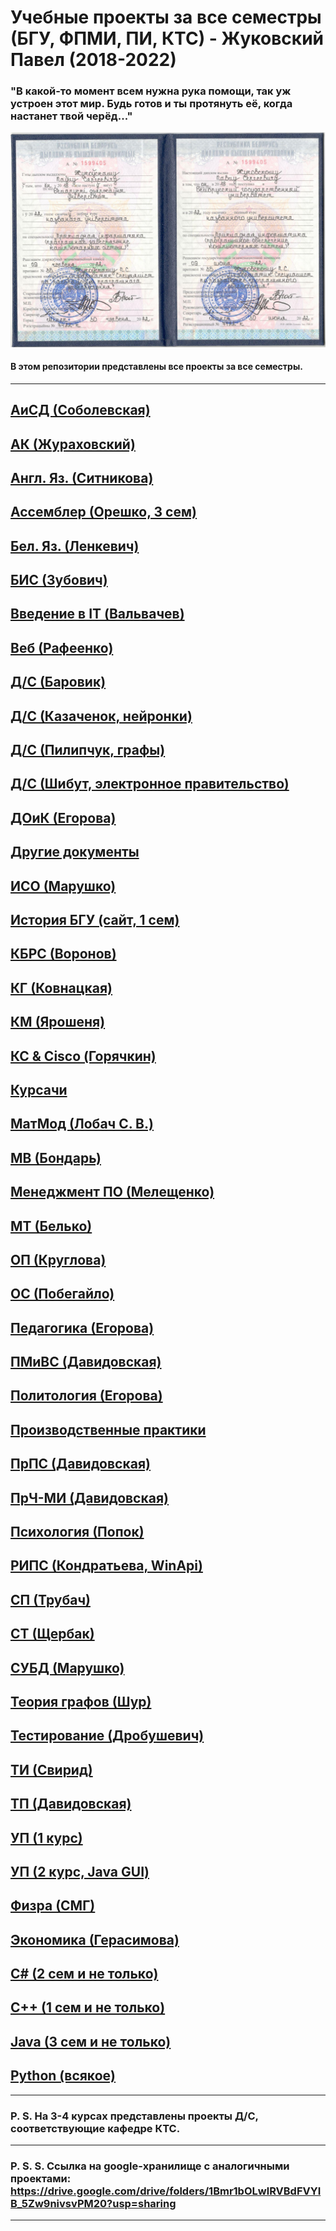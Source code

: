 Учебные проекты за все семестры (БГУ, ФПМИ, ПИ, КТС) - Жуковский Павел (2018-2022)
===
### "В какой-то момент всем нужна рука помощи, так уж устроен этот мир. Будь готов и ты протянуть её, когда настанет твой черёд..."
![Here could be image, but your Internet is too slow...](https://github.com/Shist/Zhukouski_Pavel_BSU_Projects/blob/master/Other%20documents/BG.png)
#### В этом репозитории представлены все проекты за все семестры.
---
[АиСД (Соболевская)](https://github.com/Shist/Zhukouski_Pavel_BSU_Projects/tree/master/Algorithms%20and%20data%20structures)
---
[АК (Жураховский)](https://github.com/Shist/Zhukouski_Pavel_BSU_Projects/tree/master/Computer%20architecture)
---
[Англ. Яз. (Ситникова)](https://github.com/Shist/Zhukouski_Pavel_BSU_Projects/tree/master/English%20language)
---
[Ассемблер (Орешко, 3 сем)](https://github.com/Shist/Zhukouski_Pavel_BSU_Projects/tree/master/Assembler)
---
[Бел. Яз. (Ленкевич)](https://github.com/Shist/Zhukouski_Pavel_BSU_Projects/tree/master/Belarusian%20language)
---
[БИС (Зубович)](https://github.com/Shist/Zhukouski_Pavel_BSU_Projects/tree/master/Information%20systems%20security%20(Assembler))
---
[Введение в IT (Вальвачев)](https://github.com/Shist/Zhukouski_Pavel_BSU_Projects/tree/master/Introduction%20to%20IT)
---
[Веб (Рафеенко)](https://github.com/Shist/Zhukouski_Pavel_BSU_Projects/tree/master/Web-programming)
---
[Д/С (Баровик)](https://github.com/Shist/Zhukouski_Pavel_BSU_Projects/tree/master/Development%20of%20client-server%20applications%20(DS))
---
[Д/С (Казаченок, нейронки)](https://github.com/Shist/Zhukouski_Pavel_BSU_Projects/tree/master/Neural%20networks%20(DS))
---
[Д/С (Пилипчук, графы)](https://github.com/Shist/Zhukouski_Pavel_BSU_Projects/tree/master/Graph%20algorithms%20(DS))
---
[Д/С (Шибут, электронное правительство)](https://github.com/Shist/Zhukouski_Pavel_BSU_Projects/tree/master/Electronic%20government%20(DS))
---
[ДОиК (Егорова)](https://github.com/Shist/Zhukouski_Pavel_BSU_Projects/tree/master/Business%20communication)
---
[Другие документы](https://github.com/Shist/Zhukouski_Pavel_BSU_Projects/tree/master/Other%20documents)
---
[ИСО (Марушко)](https://github.com/Shist/Zhukouski_Pavel_BSU_Projects/tree/master/Operations%20research%20(ISO))
---
[История БГУ (сайт, 1 сем)](https://github.com/Shist/Zhukouski_Pavel_BSU_Projects/tree/master/BSU%20History%20(site))
---
[КБРС (Воронов)](https://github.com/Shist/Zhukouski_Pavel_BSU_Projects/tree/master/Information%20Systems%20Computer%20Security%20(KBRS))
---
[КГ (Ковнацкая)](https://github.com/Shist/Zhukouski_Pavel_BSU_Projects/tree/master/Computer%20graphics)
---
[КМ (Ярошеня)](https://github.com/Shist/Zhukouski_Pavel_BSU_Projects/tree/master/Cryptographic%20methods)
---
[КС & Cisco (Горячкин)](https://github.com/Shist/Zhukouski_Pavel_BSU_Projects/tree/master/Computer%20networks%20(Cisco))
---
[Курсачи](https://github.com/Shist/Zhukouski_Pavel_BSU_Projects/tree/master/Term%20papers)
---
[МатМод (Лобач С. В.)](https://github.com/Shist/Zhukouski_Pavel_BSU_Projects/tree/master/Math%20modeling)
---
[МВ (Бондарь)](https://github.com/Shist/Zhukouski_Pavel_BSU_Projects/tree/master/Calculation%20methods)
---
[Менеджмент ПО (Мелещенко)](https://github.com/Shist/Zhukouski_Pavel_BSU_Projects/tree/master/Software%20management)
---
[МТ (Белько)](https://github.com/Shist/Zhukouski_Pavel_BSU_Projects/tree/master/Broadcast%20methods)
---
[ОП (Круглова)](https://github.com/Shist/Zhukouski_Pavel_BSU_Projects/tree/master/Public%20politics)
---
[ОС (Побегайло)](https://github.com/Shist/Zhukouski_Pavel_BSU_Projects/tree/master/OS%20(WinApi))
---
[Педагогика (Егорова)](https://github.com/Shist/Zhukouski_Pavel_BSU_Projects/tree/master/Pedagogy)
---
[ПМиВС (Давидовская)](https://github.com/Shist/Zhukouski_Pavel_BSU_Projects/tree/master/Mobile%20and%20Embedded%20Systems%20Programming)
---
[Политология (Егорова)](https://github.com/Shist/Zhukouski_Pavel_BSU_Projects/tree/master/Political%20science)
---
[Производственные практики](https://github.com/Shist/Zhukouski_Pavel_BSU_Projects/tree/master/Industrial%20practices)
---
[ПрПС (Давидовская)](https://github.com/Shist/Zhukouski_Pavel_BSU_Projects/tree/master/Design%20of%20software%20systems)
---
[ПрЧ-МИ (Давидовская)](https://github.com/Shist/Zhukouski_Pavel_BSU_Projects/tree/master/Design%20of%20human-machine%20interfaces)
---
[Психология (Попок)](https://github.com/Shist/Zhukouski_Pavel_BSU_Projects/tree/master/Psychology)
---
[РИПС (Кондратьева, WinApi)](https://github.com/Shist/Zhukouski_Pavel_BSU_Projects/tree/master/Parallel%20systems%20(WinApi))
---
[СП (Трубач)](https://github.com/Shist/Zhukouski_Pavel_BSU_Projects/tree/master/System%20Programming%20(WinApi))
---
[СТ (Щербак)](https://github.com/Shist/Zhukouski_Pavel_BSU_Projects/tree/master/Telecommunication%20systems)
---
[СУБД (Марушко)](https://github.com/Shist/Zhukouski_Pavel_BSU_Projects/tree/master/Data%20models%20and%20DBMS)
---
[Теория графов (Шур)](https://github.com/Shist/Zhukouski_Pavel_BSU_Projects/tree/master/Graph%20theory)
---
[Тестирование (Дробушевич)](https://github.com/Shist/Zhukouski_Pavel_BSU_Projects/tree/master/Testing%20and%20software%20quality%20assessment)
---
[ТИ (Свирид)](https://github.com/Shist/Zhukouski_Pavel_BSU_Projects/tree/master/Information%20Theory)
---
[ТП (Давидовская)](https://github.com/Shist/Zhukouski_Pavel_BSU_Projects/tree/master/Programming%20technologies)
---
[УП (1 курс)](https://github.com/Shist/Zhukouski_Pavel_BSU_Projects/tree/master/UP%20(Educational%20practice))
---
[УП (2 курс, Java GUI)](https://github.com/Shist/Zhukouski_Pavel_BSU_Projects/tree/master/UP%20on%20Java%20(Educational%20practice%20on%20Java))
---
[Физра (СМГ)](https://github.com/Shist/Zhukouski_Pavel_BSU_Projects/tree/master/Physical%20Education)
---
[Экономика (Герасимова)](https://github.com/Shist/Zhukouski_Pavel_BSU_Projects/tree/master/Economy)
---
[C# (2 сем и не только)](https://github.com/Shist/Zhukouski_Pavel_BSU_Projects/tree/master/Other%20Programming%20(C%23))
---
[C++ (1 сем и не только)](https://github.com/Shist/Zhukouski_Pavel_BSU_Projects/tree/master/Other%20Programming%20(C%2B%2B))
---
[Java (3 сем и не только)](https://github.com/Shist/Zhukouski_Pavel_BSU_Projects/tree/master/Other%20Programming%20(Java))
---
[Python (всякое)](https://github.com/Shist/Zhukouski_Pavel_BSU_Projects/tree/master/Other%20Programming%20(Python))
---
---
### P. S. На 3-4 курсах представлены проекты Д/С, соответствующие кафедре КТС.
---
### P. S. S. Ссылка на google-хранилище с аналогичными проектами: https://drive.google.com/drive/folders/1Bmr1bOLwlRVBdFVYIB_5Zw9nivsvPM20?usp=sharing
---
